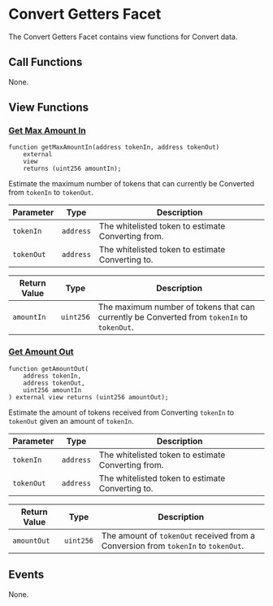# Convert Getters Facet

The Convert Getters Facet contains view functions for Convert data.

## Call Functions

None.

## View Functions

### [Get Max Amount In](https://github.com/BeanstalkFarms/Beanstalk/blob/master/protocol/contracts/beanstalk/silo/ConvertGettersFacet.sol#L19)

```solidity
function getMaxAmountIn(address tokenIn, address tokenOut)
    external
    view
    returns (uint256 amountIn);
```

Estimate the maximum number of tokens that can currently be Converted from `tokenIn` to `tokenOut`.&#x20;

| Parameter  | Type      | Description                                        |
| ---------- | --------- | -------------------------------------------------- |
| `tokenIn`  | `address` | The whitelisted token to estimate Converting from. |
| `tokenOut` | `address` | The whitelisted token to estimate Converting to.   |

| Return Value | Type      | Description                                                                                 |
| ------------ | --------- | ------------------------------------------------------------------------------------------- |
| `amountIn`   | `uint256` | The maximum number of tokens that can currently be Converted from `tokenIn` to `tokenOut`.  |

### [Get Amount Out](https://github.com/BeanstalkFarms/Beanstalk/blob/master/protocol/contracts/beanstalk/silo/ConvertGettersFacet.sol#L30)

```solidity
function getAmountOut(
    address tokenIn,
    address tokenOut,
    uint256 amountIn
) external view returns (uint256 amountOut);
```

Estimate the amount of tokens received from Converting `tokenIn` to `tokenOut` given an amount of `tokenIn`.

| Parameter  | Type      | Description                                        |
| ---------- | --------- | -------------------------------------------------- |
| `tokenIn`  | `address` | The whitelisted token to estimate Converting from. |
| `tokenOut` | `address` | The whitelisted token to estimate Converting to.   |

| Return Value | Type      | Description                                                                       |
| ------------ | --------- | --------------------------------------------------------------------------------- |
| `amountOut`  | `uint256` | The amount of `tokenOut` received from a Conversion from `tokenIn` to `tokenOut`. |

## Events

None.
